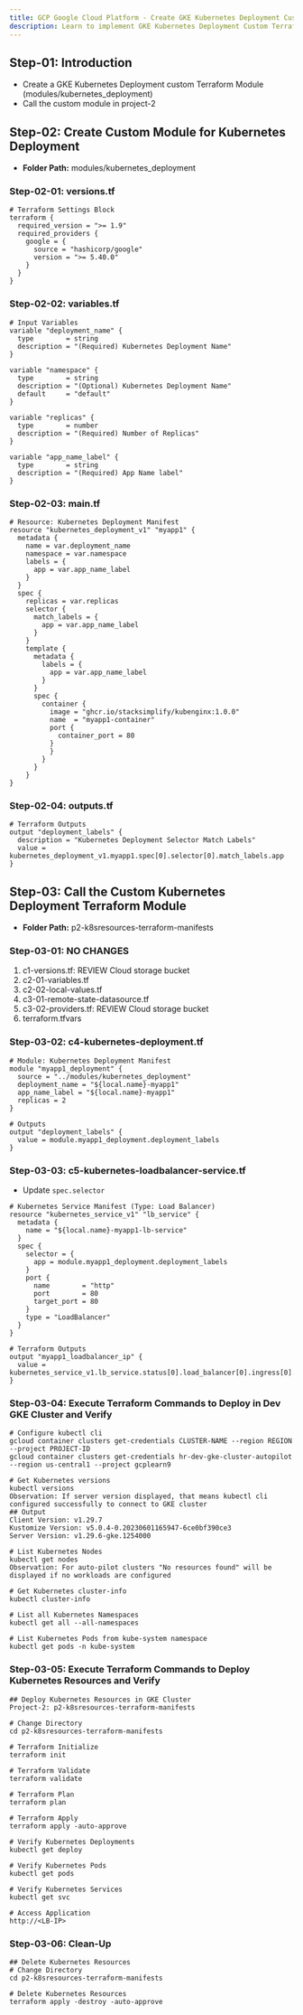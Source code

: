 ```yaml
---
title: GCP Google Cloud Platform - Create GKE Kubernetes Deployment Custom Terraform Module
description: Learn to implement GKE Kubernetes Deployment Custom Terraform Module
---
```


## Step-01: Introduction
- Create a GKE Kubernetes Deployment custom Terraform Module (modules/kubernetes_deployment)
- Call the custom module in project-2

## Step-02: Create Custom Module for Kubernetes Deployment
- **Folder Path:** modules/kubernetes_deployment
### Step-02-01: versions.tf
```hcl
# Terraform Settings Block
terraform {
  required_version = ">= 1.9"
  required_providers {
    google = {
      source = "hashicorp/google"
      version = ">= 5.40.0"
    }
  }
}
```
### Step-02-02: variables.tf
```hcl
# Input Variables
variable "deployment_name" {
  type        = string
  description = "(Required) Kubernetes Deployment Name"
}

variable "namespace" {
  type        = string
  description = "(Optional) Kubernetes Deployment Name"
  default     = "default"
}

variable "replicas" {
  type        = number 
  description = "(Required) Number of Replicas"
}

variable "app_name_label" {
  type        = string
  description = "(Required) App Name label"
}
```
### Step-02-03: main.tf
```hcl
# Resource: Kubernetes Deployment Manifest
resource "kubernetes_deployment_v1" "myapp1" {
  metadata {
    name = var.deployment_name
    namespace = var.namespace
    labels = {
      app = var.app_name_label
    }
  } 
  spec {
    replicas = var.replicas
    selector {
      match_labels = {
        app = var.app_name_label
      }
    }
    template {
      metadata {
        labels = {
          app = var.app_name_label
        }
      }
      spec {
        container {
          image = "ghcr.io/stacksimplify/kubenginx:1.0.0"
          name  = "myapp1-container"
          port {
            container_port = 80
          }
          }
        }
      }
    }
}
```
### Step-02-04: outputs.tf
```hcl
# Terraform Outputs
output "deployment_labels" {
  description = "Kubernetes Deployment Selector Match Labels"
  value = kubernetes_deployment_v1.myapp1.spec[0].selector[0].match_labels.app
}
```

## Step-03: Call the Custom Kubernetes Deployment Terraform Module
- **Folder Path:** p2-k8sresources-terraform-manifests
### Step-03-01: NO CHANGES
1. c1-versions.tf: REVIEW Cloud storage bucket
2. c2-01-variables.tf
3. c2-02-local-values.tf
4. c3-01-remote-state-datasource.tf
5. c3-02-providers.tf: REVIEW Cloud storage bucket
6. terraform.tfvars
### Step-03-02: c4-kubernetes-deployment.tf
```hcl
# Module: Kubernetes Deployment Manifest
module "myapp1_deployment" {
  source = "../modules/kubernetes_deployment"
  deployment_name = "${local.name}-myapp1"
  app_name_label = "${local.name}-myapp1"
  replicas = 2
}

# Outputs
output "deployment_labels" {
  value = module.myapp1_deployment.deployment_labels
}
```
### Step-03-03: c5-kubernetes-loadbalancer-service.tf
- Update `spec.selector`
```hcl
# Kubernetes Service Manifest (Type: Load Balancer)
resource "kubernetes_service_v1" "lb_service" {
  metadata {
    name = "${local.name}-myapp1-lb-service"
  }
  spec {
    selector = {
      app = module.myapp1_deployment.deployment_labels
    }
    port {
      name        = "http"
      port        = 80
      target_port = 80
    }
    type = "LoadBalancer"
  }
}

# Terraform Outputs
output "myapp1_loadbalancer_ip" {
  value = kubernetes_service_v1.lb_service.status[0].load_balancer[0].ingress[0].ip
}
``` 
### Step-03-04: Execute Terraform Commands to Deploy in Dev GKE Cluster and Verify
```t
# Configure kubectl cli
gcloud container clusters get-credentials CLUSTER-NAME --region REGION --project PROJECT-ID
gcloud container clusters get-credentials hr-dev-gke-cluster-autopilot --region us-central1 --project gcplearn9

# Get Kubernetes versions
kubectl versions
Observation: If server version displayed, that means kubectl cli configured successfully to connect to GKE cluster
## Output
Client Version: v1.29.7
Kustomize Version: v5.0.4-0.20230601165947-6ce0bf390ce3
Server Version: v1.29.6-gke.1254000

# List Kubernetes Nodes
kubectl get nodes
Observation: For auto-pilot clusters "No resources found" will be displayed if no workloads are configured

# Get Kubernetes cluster-info
kubectl cluster-info

# List all Kubernetes Namespaces
kubectl get all --all-namespaces

# List Kubernetes Pods from kube-system namespace
kubectl get pods -n kube-system
```
### Step-03-05: Execute Terraform Commands to Deploy Kubernetes Resources and Verify
```t
## Deploy Kubernetes Resources in GKE Cluster
Project-2: p2-k8sresources-terraform-manifests

# Change Directory
cd p2-k8sresources-terraform-manifests

# Terraform Initialize
terraform init

# Terraform Validate
terraform validate

# Terraform Plan
terraform plan

# Terraform Apply
terraform apply -auto-approve

# Verify Kubernetes Deployments
kubectl get deploy

# Verify Kubernetes Pods
kubectl get pods

# Verify Kubernetes Services
kubectl get svc

# Access Application
http://<LB-IP>
```
### Step-03-06: Clean-Up
```t
## Delete Kubernetes Resources
# Change Directory
cd p2-k8sresources-terraform-manifests

# Delete Kubernetes Resources
terraform apply -destroy -auto-approve
```
